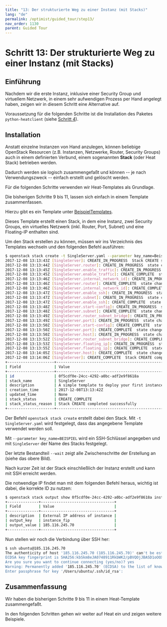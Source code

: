 ```yaml
---
title: "13: Der strukturierte Weg zu einer Instanz (mit Stacks)"
lang: "de"
permalink: /optimist/guided_tour/step13/
nav_order: 1130
parent: Guided Tour
---
```


# Schritt 13: Der strukturierte Weg zu einer Instanz (mit Stacks)

## Einführung

Nachdem wir die erste Instanz, inklusive einer Security Group und virtuellem
Netzwerk, in einem sehr aufwendigen Prozess per Hand angelegt haben,
zeigen wir in diesem Schritt eine Alternative auf.

Voraussetzung für die folgenden
Schritte ist die Installation des Paketes `python-heatclient` (siehe [Schritt 4](/optimist/guided_tour/step04/)).

## Installation

Anstatt einzelne Instanzen von Hand anzulegen, können beliebige
OpenStack Resourcen (z.B. Instanzen, Netzwerke, Router, Security Groups)
auch in einem definierten Verbund, einem sogenannten **Stack** (oder Heat
Stack) betrieben werden.

Dadurch werden sie logisch zusammengefaßt und können -- je nach Verwendungszweck -- einfach erstellt
und gelöscht werden.

Für die folgenden Schritte verwenden wir Heat-Templates als Grundlage.

Die bisherigen Schritte 9 bis 11, lassen sich einfach in einem Template zusammenfassen.

Hierzu gibt es ein Template unter [BeispielTemplates](https://github.com/innovocloud/openstack_examples/tree/master/heat/templates).

Dieses Template erstellt einen Stack, in dem eine Instanz, zwei Security Groups, ein virtuelles Netzwerk (inkl. Router, Port, Subnet) und eine Floating-IP enthalten sind.

Um den Stack erstellen zu können, müssen wir ins Verzeichnis des Templates wechseln und den folgenden Befehl ausführen:

```bash
$ openstack stack create -t SingleServer.yaml --parameter key_name=Beispiel SingleServer --wait
2017-12-08 13:13:43Z [SingleServer]: CREATE_IN_PROGRESS  Stack CREATE started
2017-12-08 13:13:44Z [SingleServer.router]: CREATE_IN_PROGRESS  state changed
2017-12-08 13:13:45Z [SingleServer.enable_traffic]: CREATE_IN_PROGRESS  state changed
2017-12-08 13:13:45Z [SingleServer.enable_traffic]: CREATE_COMPLETE  state changed
2017-12-08 13:13:46Z [SingleServer.internal_network_id]: CREATE_IN_PROGRESS  state changed
2017-12-08 13:13:46Z [SingleServer.router]: CREATE_COMPLETE  state changed
2017-12-08 13:13:46Z [SingleServer.internal_network_id]: CREATE_COMPLETE  state changed
2017-12-08 13:13:47Z [SingleServer.enable_ssh]: CREATE_IN_PROGRESS  state changed
2017-12-08 13:13:47Z [SingleServer.subnet]: CREATE_IN_PROGRESS  state changed
2017-12-08 13:13:47Z [SingleServer.enable_ssh]: CREATE_COMPLETE  state changed
2017-12-08 13:13:48Z [SingleServer.start-config]: CREATE_IN_PROGRESS  state changed
2017-12-08 13:13:48Z [SingleServer.subnet]: CREATE_COMPLETE  state changed
2017-12-08 13:13:49Z [SingleServer.router_subnet_bridge]: CREATE_IN_PROGRESS  state changed
2017-12-08 13:13:49Z [SingleServer.port]: CREATE_IN_PROGRESS  state changed
2017-12-08 13:13:50Z [SingleServer.start-config]: CREATE_COMPLETE  state changed
2017-12-08 13:13:50Z [SingleServer.port]: CREATE_COMPLETE  state changed
2017-12-08 13:13:50Z [SingleServer.host]: CREATE_IN_PROGRESS  state changed
2017-12-08 13:13:52Z [SingleServer.router_subnet_bridge]: CREATE_COMPLETE  state changed
2017-12-08 13:13:53Z [SingleServer.floating_ip]: CREATE_IN_PROGRESS  state changed
2017-12-08 13:13:55Z [SingleServer.floating_ip]: CREATE_COMPLETE  state changed
2017-12-08 13:14:05Z [SingleServer.host]: CREATE_COMPLETE  state changed
2017-12-08 13:14:06Z [SingleServer]: CREATE_COMPLETE  Stack CREATE completed successfully
+---------------------+-------------------------------------------------+
| Field               | Value                                           |
+---------------------+-------------------------------------------------+
| id                  | 0f5cdf0e-24cc-4292-a0bc-adf2e9f8618a            |
| stack_name          | SingleServer                                    |
| description         | A simple template to deploy your first instance |
| creation_time       | 2017-12-08T13:13:42Z                            |
| updated_time        | None                                            |
| stack_status        | CREATE_COMPLETE                                 |
| stack_status_reason | Stack CREATE completed successfully             |
+---------------------+-------------------------------------------------+
```

Der Befehl `openstack stack create` erstellt dabei den Stack. Mit
`-t SingleServer.yaml` wird festgelegt, dass das angegebene Template
verwendet werden soll.

Mit `--parameter key_name=BEISPIEL` wird  ein SSH-Schlüssel
angegeben und mit `SingleServer` der Name des Stacks festgelegt.

Der letzte Bestandteil `--wait` zeigt alle Zwischenschritte der Erstellung an (siehe das obere Bild).

Nach kurzer Zeit ist der Stack einschließlich der Instanz erstellt und kann mit SSH erreicht werden.

Die notwendige IP findet man mit dem folgenden Befehl heraus, wichtig
ist dabei, die korrekte ID zu nutzen:

```bash
$ openstack stack output show 0f5cdf0e-24cc-4292-a0bc-adf2e9f8618a instance_fip
+--------------+---------------------------------+
| Field        | Value                           |
+--------------+---------------------------------+
| description  | External IP address of instance |
| output_key   | instance_fip                    |
| output_value | 185.116.245.70                  |
+--------------+---------------------------------+
```

Nun stellen wir noch die Verbindung über SSH her:

```bash
$ ssh ubuntu@185.116.245.70
The authenticity of host '185.116.245.70 (185.116.245.70)' can't be established.
ECDSA key fingerprint is SHA256:kbSkm8eJA0748911RkbWK2/pBVQOjJBASD1oOOXalk.
Are you sure you want to continue connecting (yes/no)? yes
Warning: Permanently added '185.116.245.70' (ECDSA) to the list of known hosts.
Enter passphrase for key '/Users/ubuntu/.ssh/id_rsa':
```

## Zusammenfassung

Wir haben die bisherigen Schritte 9 bis 11 in einem Heat-Template zusammengefaßt.

In den folgenden Schritten gehen wir weiter auf Heat ein und zeigen weitere Beispiele.
